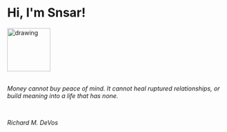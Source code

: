 <h1>Hi, I'm Snsar!</h1> <img src="https://acegif.com/wp-content/uploads/2021/4fh5wi/pepefrg-21.gif" alt="drawing"  height = "100"/> <br> <br> <p><i>Money cannot buy peace of mind. It cannot heal ruptured relationships, or build meaning into a life that has none.</i></p> <br> <p><i>Richard M. DeVos</i></p>
